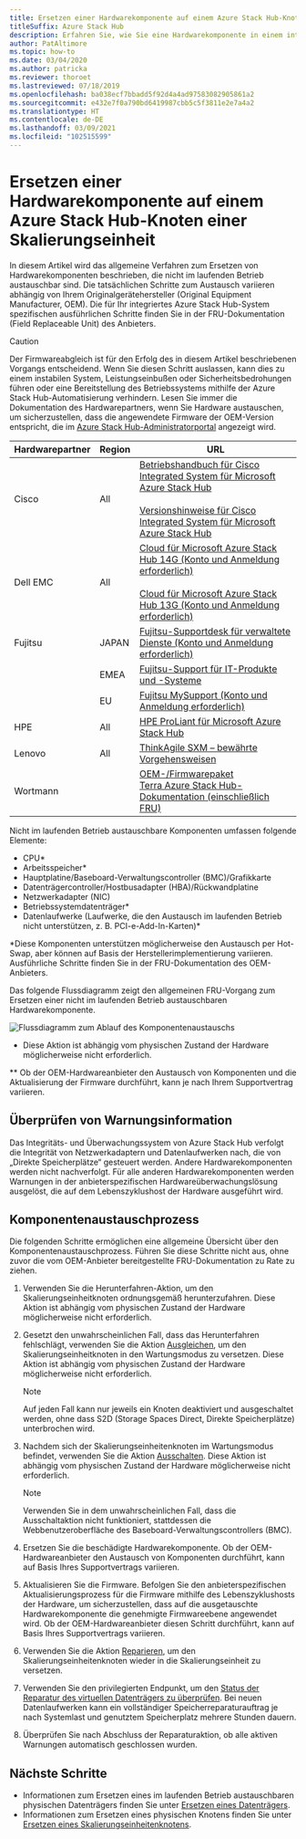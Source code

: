 ```yaml
---
title: Ersetzen einer Hardwarekomponente auf einem Azure Stack Hub-Knoten einer Skalierungseinheit
titleSuffix: Azure Stack Hub
description: Erfahren Sie, wie Sie eine Hardwarekomponente in einem integrierten Azure Stack Hub-System ersetzen.
author: PatAltimore
ms.topic: how-to
ms.date: 03/04/2020
ms.author: patricka
ms.reviewer: thoroet
ms.lastreviewed: 07/18/2019
ms.openlocfilehash: ba038ecf7bbadd5f92d4a4ad97583082905861a2
ms.sourcegitcommit: e432e7f0a790bd6419987cbb5c5f3811e2e7a4a2
ms.translationtype: HT
ms.contentlocale: de-DE
ms.lasthandoff: 03/09/2021
ms.locfileid: "102515599"
---
```

# <a name="replace-a-hardware-component-on-an-azure-stack-hub-scale-unit-node"></a>Ersetzen einer Hardwarekomponente auf einem Azure Stack Hub-Knoten einer Skalierungseinheit

In diesem Artikel wird das allgemeine Verfahren zum Ersetzen von Hardwarekomponenten beschrieben, die nicht im laufenden Betrieb austauschbar sind. Die tatsächlichen Schritte zum Austausch variieren abhängig von Ihrem Originalgerätehersteller (Original Equipment Manufacturer, OEM). Die für Ihr integriertes Azure Stack Hub-System spezifischen ausführlichen Schritte finden Sie in der FRU-Dokumentation (Field Replaceable Unit) des Anbieters.

> [!CAUTION]  
> Der Firmwareabgleich ist für den Erfolg des in diesem Artikel beschriebenen Vorgangs entscheidend. Wenn Sie diesen Schritt auslassen, kann dies zu einem instabilen System, Leistungseinbußen oder Sicherheitsbedrohungen führen oder eine Bereitstellung des Betriebssystems mithilfe der Azure Stack Hub-Automatisierung verhindern. Lesen Sie immer die Dokumentation des Hardwarepartners, wenn Sie Hardware austauschen, um sicherzustellen, dass die angewendete Firmware der OEM-Version entspricht, die im [Azure Stack Hub-Administratorportal](azure-stack-updates.md) angezeigt wird.

| Hardwarepartner | Region | URL |
|------------------|--------|-------------------------------------------------------------------------------------------------------------------------------------------------------------------------------------------------------------------------------------------------------------------------------------------------------------------------------------------|
| Cisco | All | [Betriebshandbuch für Cisco Integrated System für Microsoft Azure Stack Hub](https://www.cisco.com/c/en/us/td/docs/unified_computing/ucs/azure-stack/b_Azure_Stack_Operations_Guide_4-0/b_Azure_Stack_Operations_Guide_4-0_chapter_00.html#concept_wks_t1q_wbb)<br><br>[Versionshinweise für Cisco Integrated System für Microsoft Azure Stack Hub](https://www.cisco.com/c/en/us/support/servers-unified-computing/ucs-c-series-rack-mount-ucs-managed-server-software/products-release-notes-list.html) |
| Dell EMC | All | [Cloud für Microsoft Azure Stack Hub 14G (Konto und Anmeldung erforderlich)](https://support.emc.com/downloads/44615_Cloud-for-Microsoft-Azure-Stack-14G)<br><br>[Cloud für Microsoft Azure Stack Hub 13G (Konto und Anmeldung erforderlich)](https://support.emc.com/downloads/42238_Cloud-for-Microsoft-Azure-Stack-13G) |
| Fujitsu | JAPAN | [Fujitsu-Supportdesk für verwaltete Dienste (Konto und Anmeldung erforderlich)](https://eservice.fujitsu.com/supportdesk-web/) |
|  | EMEA | [Fujitsu-Support für IT-Produkte und -Systeme](https://support.ts.fujitsu.com/IndexContact.asp?lng=COM&ln=no&LC=del) |
|  | EU | [Fujitsu MySupport (Konto und Anmeldung erforderlich)](https://support.ts.fujitsu.com/IndexMySupport.asp) |
| HPE | All | [HPE ProLiant für Microsoft Azure Stack Hub](http://www.hpe.com/info/MASupdates) |
| Lenovo | All | [ThinkAgile SXM – bewährte Vorgehensweisen](https://datacentersupport.lenovo.com/us/en/solutions/ht505122)
| Wortmann |  | [OEM-/Firmwarepaket](https://drive.terracloud.de/dl/fiTdTb66mwDAJWgUXUW8KNsd/)<br>[Terra Azure Stack Hub-Dokumentation (einschließlich FRU)](https://aka.ms/aa6zktc)

Nicht im laufenden Betrieb austauschbare Komponenten umfassen folgende Elemente:

- CPU*
- Arbeitsspeicher*
- Hauptplatine/Baseboard-Verwaltungscontroller (BMC)/Grafikkarte
- Datenträgercontroller/Hostbusadapter (HBA)/Rückwandplatine
- Netzwerkadapter (NIC)
- Betriebssystemdatenträger*
- Datenlaufwerke (Laufwerke, die den Austausch im laufenden Betrieb nicht unterstützen, z. B. PCI-e-Add-In-Karten)*

*Diese Komponenten unterstützen möglicherweise den Austausch per Hot-Swap, aber können auf Basis der Herstellerimplementierung variieren. Ausführliche Schritte finden Sie in der FRU-Dokumentation des OEM-Anbieters.

Das folgende Flussdiagramm zeigt den allgemeinen FRU-Vorgang zum Ersetzen einer nicht im laufenden Betrieb austauschbaren Hardwarekomponente.

![Flussdiagramm zum Ablauf des Komponentenaustauschs](media/azure-stack-replace-component/replacecomponentflow.PNG)

* Diese Aktion ist abhängig vom physischen Zustand der Hardware möglicherweise nicht erforderlich.

** Ob der OEM-Hardwareanbieter den Austausch von Komponenten und die Aktualisierung der Firmware durchführt, kann je nach Ihrem Supportvertrag variieren.

## <a name="review-alert-information"></a>Überprüfen von Warnungsinformation

Das Integritäts- und Überwachungssystem von Azure Stack Hub verfolgt die Integrität von Netzwerkadaptern und Datenlaufwerken nach, die von „Direkte Speicherplätze“ gesteuert werden. Andere Hardwarekomponenten werden nicht nachverfolgt. Für alle anderen Hardwarekomponenten werden Warnungen in der anbieterspezifischen Hardwareüberwachungslösung ausgelöst, die auf dem Lebenszyklushost der Hardware ausgeführt wird.  

## <a name="component-replacement-process"></a>Komponentenaustauschprozess

Die folgenden Schritte ermöglichen eine allgemeine Übersicht über den Komponentenaustauschprozess. Führen Sie diese Schritte nicht aus, ohne zuvor die vom OEM-Anbieter bereitgestellte FRU-Dokumentation zu Rate zu ziehen.

1. Verwenden Sie die Herunterfahren-Aktion, um den Skalierungseinheitknoten ordnungsgemäß herunterzufahren. Diese Aktion ist abhängig vom physischen Zustand der Hardware möglicherweise nicht erforderlich.

2. Gesetzt den unwahrscheinlichen Fall, dass das Herunterfahren fehlschlägt, verwenden Sie die Aktion [Ausgleichen](azure-stack-node-actions.md#drain), um den Skalierungseinheitknoten in den Wartungsmodus zu versetzen. Diese Aktion ist abhängig vom physischen Zustand der Hardware möglicherweise nicht erforderlich.

   > [!NOTE]  
   > Auf jeden Fall kann nur jeweils ein Knoten deaktiviert und ausgeschaltet werden, ohne dass S2D (Storage Spaces Direct, Direkte Speicherplätze) unterbrochen wird.

3. Nachdem sich der Skalierungseinheitenknoten im Wartungsmodus befindet, verwenden Sie die Aktion [Ausschalten](azure-stack-node-actions.md#scale-unit-node-actions). Diese Aktion ist abhängig vom physischen Zustand der Hardware möglicherweise nicht erforderlich.

   > [!NOTE]  
   > Verwenden Sie in dem unwahrscheinlichen Fall, dass die Ausschaltaktion nicht funktioniert, stattdessen die Webbenutzeroberfläche des Baseboard-Verwaltungscontrollers (BMC).

4. Ersetzen Sie die beschädigte Hardwarekomponente. Ob der OEM-Hardwareanbieter den Austausch von Komponenten durchführt, kann auf Basis Ihres Supportvertrags variieren.  
5. Aktualisieren Sie die Firmware. Befolgen Sie den anbieterspezifischen Aktualisierungsprozess für die Firmware mithilfe des Lebenszyklushosts der Hardware, um sicherzustellen, dass auf die ausgetauschte Hardwarekomponente die genehmigte Firmwareebene angewendet wird. Ob der OEM-Hardwareanbieter diesen Schritt durchführt, kann auf Basis Ihres Supportvertrags variieren.  
6. Verwenden Sie die Aktion [Reparieren](azure-stack-node-actions.md#scale-unit-node-actions), um den Skalierungseinheitenknoten wieder in die Skalierungseinheit zu versetzen.
7. Verwenden Sie den privilegierten Endpunkt, um den [Status der Reparatur des virtuellen Datenträgers zu überprüfen](azure-stack-replace-disk.md#check-the-status-of-virtual-disk-repair-using-the-privileged-endpoint). Bei neuen Datenlaufwerken kann ein vollständiger Speicherreparaturauftrag je nach Systemlast und genutztem Speicherplatz mehrere Stunden dauern.
8. Überprüfen Sie nach Abschluss der Reparaturaktion, ob alle aktiven Warnungen automatisch geschlossen wurden.

## <a name="next-steps"></a>Nächste Schritte

- Informationen zum Ersetzen eines im laufenden Betrieb austauschbaren physischen Datenträgers finden Sie unter [Ersetzen eines Datenträgers](azure-stack-replace-disk.md).
- Informationen zum Ersetzen eines physischen Knotens finden Sie unter [Ersetzen eines Skalierungseinheitenknotens](azure-stack-replace-node.md).
